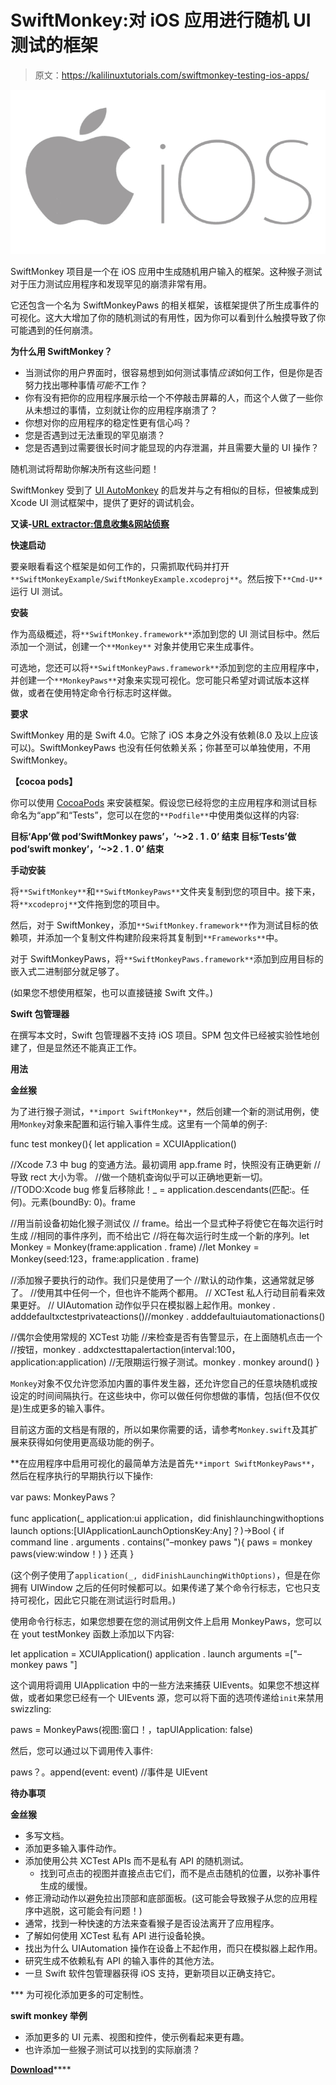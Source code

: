# SwiftMonkey:对 iOS 应用进行随机 UI 测试的框架

> 原文：<https://kalilinuxtutorials.com/swiftmonkey-testing-ios-apps/>

[![SwiftMonkey : A Framework For Doing Randomised UI Testing Of iOS Apps](img//520f847fde315ab6c7438e16c84fd645.png "SwiftMonkey : A Framework For Doing Randomised UI Testing Of iOS Apps")](https://1.bp.blogspot.com/-xR5q7ar9jgs/XRE9HqzBTyI/AAAAAAAAA-Q/_6SaeJw8YfAO5xSFntgGP3H_X4y1YUE2ACLcBGAs/s1600/iOS.png)

SwiftMonkey 项目是一个在 iOS 应用中生成随机用户输入的框架。这种猴子测试对于压力测试应用程序和发现罕见的崩溃非常有用。

它还包含一个名为 SwiftMonkeyPaws 的相关框架，该框架提供了所生成事件的可视化。这大大增加了你的随机测试的有用性，因为你可以看到什么触摸导致了你可能遇到的任何崩溃。

**为什么用 SwiftMonkey？**

*   当测试你的用户界面时，很容易想到如何测试事情*应该*如何工作，但是你是否努力找出哪种事情*可能不*工作？
*   你有没有把你的应用程序展示给一个不停敲击屏幕的人，而这个人做了一些你从未想过的事情，立刻就让你的应用程序崩溃了？
*   你想对你的应用程序的稳定性更有信心吗？
*   您是否遇到过无法重现的罕见崩溃？
*   您是否遇到过需要很长时间才能显现的内存泄漏，并且需要大量的 UI 操作？

随机测试将帮助你解决所有这些问题！

SwiftMonkey 受到了 [UI AutoMonkey](https://github.com/jonathanpenn/ui-auto-monkey) 的启发并与之有相似的目标，但被集成到 Xcode UI 测试框架中，提供了更好的调试机会。

**又读-[URL extractor:信息收集&网站侦察](https://kalilinuxtutorials.com/urlextractor/)**

**快速启动**

要亲眼看看这个框架是如何工作的，只需抓取代码并打开`**SwiftMonkeyExample/SwiftMonkeyExample.xcodeproj**`。然后按下`**Cmd-U**`运行 UI 测试。

**安装**

作为高级概述，将`**SwiftMonkey.framework**`添加到您的 UI 测试目标中。然后添加一个测试，创建一个`**Monkey**` 对象并使用它来生成事件。

可选地，您还可以将`**SwiftMonkeyPaws.framework**`添加到您的主应用程序中，并创建一个`**MonkeyPaws**`对象来实现可视化。您可能只希望对调试版本这样做，或者在使用特定命令行标志时这样做。

**要求**

SwiftMonkey 用的是 Swift 4.0。它除了 iOS 本身之外没有依赖(8.0 及以上应该可以)。SwiftMonkeyPaws 也没有任何依赖关系；你甚至可以单独使用，不用 SwiftMonkey。

**【cocoa pods】**

你可以使用 [CocoaPods](https://cocoapods.org/) 来安装框架。假设您已经将您的主应用程序和测试目标命名为“app”和“Tests”，您可以在您的`**Podfile**`中使用类似这样的内容:

**目标‘App’做
pod‘SwiftMonkey paws’，‘~>2 . 1 . 0’
结束
目标‘Tests’做
pod‘swift monkey’，‘~>2 . 1 . 0’
结束**

**手动安装**

将`**SwiftMonkey**`和`**SwiftMonkeyPaws**`文件夹复制到您的项目中。接下来，将`**xcodeproj**`文件拖到您的项目中。

然后，对于 SwiftMonkey，添加`**SwiftMonkey.framework**`作为测试目标的依赖项，并添加一个复制文件构建阶段来将其复制到`**Frameworks**`中。

对于 SwiftMonkeyPaws，将`**SwiftMonkeyPaws.framework**`添加到应用目标的嵌入式二进制部分就足够了。

(如果您不想使用框架，也可以直接链接 Swift 文件。)

**Swift 包管理器**

在撰写本文时，Swift 包管理器不支持 iOS 项目。SPM 包文件已经被实验性地创建了，但是显然还不能真正工作。

**用法**

**金丝猴**

为了进行猴子测试，`**import SwiftMonkey**`，然后创建一个新的测试用例，使用`Monkey`对象来配置和运行输入事件生成。这里有一个简单的例子:

func test monkey(){
let application = XCUIApplication()

//Xcode 7.3 中 bug 的变通方法。最初调用 app.frame 时，快照没有正确更新
//导致 rect 大小为零。
//做一个随机查询似乎可以正确地更新一切。
//TODO:Xcode bug 修复后移除此！_ = application.descendants(匹配:。任何)。元素(boundBy: 0)。frame

//用当前设备初始化猴子测试仪
// frame。给出一个显式种子将使它在每次运行时生成
//相同的事件序列，而不给出它
//将在每次运行时生成一个新的序列。let Monkey = Monkey(frame:application . frame)
//let Monkey = Monkey(seed:123，frame:application . frame)

//添加猴子要执行的动作。我们只是使用了一个
//默认的动作集，这通常就足够了。
//使用其中任何一个，但也许不能两个都用。
// XCTest 私人行动目前看来效果更好。
// UIAutomation 动作似乎只在模拟器上起作用。monkey . adddefaultxctestprivateactions()//monkey . adddefaultuiautomationactions()

//偶尔会使用常规的 XCTest 功能
//来检查是否有告警显示，在上面随机点击一个
//按钮，monkey . addxctesttapalertaction(interval:100，application:application)
//无限期运行猴子测试。monkey . monkey around()
}

`Monkey`对象不仅允许您添加内置的事件发生器，还允许您自己的任意块随机或按设定的时间间隔执行。在这些块中，你可以做任何你想做的事情，包括(但不仅仅是)生成更多的输入事件。

目前这方面的文档是有限的，所以如果你需要的话，请参考`Monkey.swift`及其扩展来获得如何使用更高级功能的例子。

 **在应用程序中启用可视化的最简单方法是首先`**import SwiftMonkeyPaws**`，然后在程序执行的早期执行以下操作:

var paws: MonkeyPaws？

func application(_ application:ui application，did finishlaunchingwithoptions launch options:[UIApplicationLaunchOptionsKey:Any]？)->Bool {
if command line . arguments . contains("–monkey paws "){
paws = monkey paws(view:window！)
}
还真
}

(这个例子使用了`application(_, didFinishLaunchingWithOptions)`，但是在你拥有 UIWindow 之后的任何时候都可以。如果传递了某个命令行标志，它也只支持可视化，因此它只能在测试运行时启用。)

使用命令行标志，如果您想要在您的测试用例文件上启用 MonkeyPaws，您可以在 yout testMonkey 函数上添加以下内容:

let application = XCUIApplication()
application . launch arguments =["–monkey paws "]

这个调用将调用 UIApplication 中的一些方法来捕获 UIEvents。如果您不想这样做，或者如果您已经有一个 UIEvents 源，您可以将下面的选项传递给`init`来禁用 swizzling:

paws = MonkeyPaws(视图:窗口！，tapUIApplication: false)

然后，您可以通过以下调用传入事件:

paws？。append(event: event) //事件是 UIEvent

**待办事项**

**金丝猴**

*   多写文档。
*   添加更多输入事件动作。
*   添加使用公共 XCTest APIs 而不是私有 API 的随机测试。
    *   找到可点击的视图并直接点击它们，而不是点击随机的位置，以弥补事件生成的缓慢。
*   修正滑动动作以避免拉出顶部和底部面板。(这可能会导致猴子从您的应用程序中逃脱，这可能会有问题！)
*   通常，找到一种快速的方法来查看猴子是否设法离开了应用程序。
*   了解如何使用 XCTest 私有 API 进行设备轮换。
*   找出为什么 UIAutomation 操作在设备上不起作用，而只在模拟器上起作用。
*   研究生成不依赖私有 API 的输入事件的其他方法。
*   一旦 Swift 软件包管理器获得 iOS 支持，更新项目以正确支持它。

 ***   为可视化添加更多的可定制性。

**swift monkey 举例**

*   添加更多的 UI 元素、视图和控件，使示例看起来更有趣。
*   也许添加一些猴子测试可以找到的实际崩溃？

[**Download**](https://github.com/zalando/SwiftMonkey)****